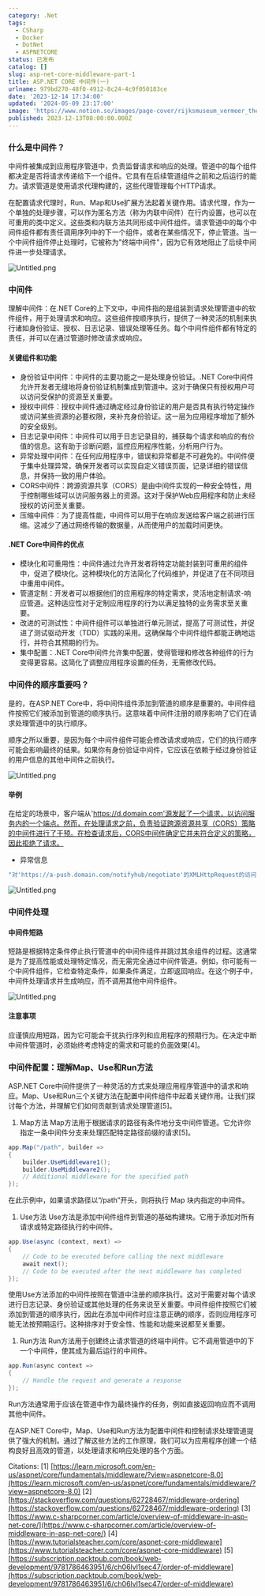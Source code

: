 ```yaml
---
category: .Net
tags:
  - CSharp
  - Docker
  - DotNet
  - ASPNETCORE
status: 已发布
catalog: []
slug: asp-net-core-middleware-part-1
title: ASP.NET CORE 中间件(一)
urlname: 979bd270-48f0-4912-8c24-4c9f050183ce
date: '2023-12-14 17:34:00'
updated: '2024-05-09 23:17:00'
image: 'https://www.notion.so/images/page-cover/rijksmuseum_vermeer_the_milkmaid.jpg'
published: 2023-12-13T08:00:00.000Z
---
```


### 什么是中间件？


中间件被集成到应用程序管道中，负责监督请求和响应的处理。管道中的每个组件都决定是否将请求传递给下一个组件。它具有在后续管道组件之前和之后运行的能力。请求管道是使用请求代理构建的，这些代理管理每个HTTP请求。


在配置请求代理时，Run、Map和Use扩展方法起着关键作用。请求代理，作为一个单独的处理步骤，可以作为匿名方法（称为内联中间件）在行内设置，也可以在可重用的类中定义。这些类和内联方法共同形成中间件组件。请求管道中的每个中间件组件都有责任调用序列中的下一个组件，或者在某些情况下，停止管道。当一个中间件组件停止处理时，它被称为"终端中间件"，因为它有效地阻止了后续中间件进一步处理请求。


![Untitled.png](https://prod-files-secure.s3.us-west-2.amazonaws.com/5d24fe63-e567-4804-86f9-9fdc62e13082/da807807-d02d-4fa1-86b6-db45e4678714/Untitled.png?X-Amz-Algorithm=AWS4-HMAC-SHA256&X-Amz-Content-Sha256=UNSIGNED-PAYLOAD&X-Amz-Credential=ASIAZI2LB466VUYUIKFL%2F20250304%2Fus-west-2%2Fs3%2Faws4_request&X-Amz-Date=20250304T053900Z&X-Amz-Expires=3600&X-Amz-Security-Token=IQoJb3JpZ2luX2VjEK7%2F%2F%2F%2F%2F%2F%2F%2F%2F%2FwEaCXVzLXdlc3QtMiJIMEYCIQDQKn1wA%2BqBBGCW%2BDHx7O1RB5Z7%2BCD4Im7lEknuvkgoowIhAO1ljhjKoBhJMJii8tCJPLZITinVgt7AV2UFICzLX6RpKogECOb%2F%2F%2F%2F%2F%2F%2F%2F%2F%2FwEQABoMNjM3NDIzMTgzODA1IgzeTP%2BVVJgxFxMqrp0q3AM2Iz5SobJ1h8PajInfNB68UULBrg3bpFDTIy1VeL3C13ageKb9Gza%2BNoIsHZVpcxGVM0KGRMORdap0tBtYeOJ27igtK3nXdnhoQ1NYk70uoadZjfi26Oi8lz1tA16vrVCT6uTvVUIpQM%2BA9gLT4F1do1DyEDqPCFtQPi2JitUGP0qj1aQqk94KlBo0%2Fl4RXl0yED0BzYprpNOTnhM%2BCKPhWd84KAor6HTugysrlqS5%2FnkTGXapahVEQElBzNTdqg70GnL6mkjEd3wTKBGd7FsjK%2FfPkbT3GHQH0FnY20WcUZBCuF2bSYAgQEBsMxeLUBLEUQ0F%2F9jfxLBk84fLX4Ugvusaro%2FPDC5fhwDWMuHqiOzIT%2Fli%2FzFTjkI6kym%2FDbVchUiEg9x1IxdjUzdjeVS7VeQvmUySU%2FfPOxI8qXaDmA%2F7IkZVT13VrzR%2FE0ePIlsRIzzl3g7L5PN41QjYdMbksdjRGaii62GoZDa6%2F0A8fXvWW0XdxJrinOMWssMWJ02futvd6jnjApyitsDF%2BFSKHOBx5Kv3fAh2ztiIvMUnt5SylItcAx0YAjMN3%2FJx6r0tRZQpfdYgIfoet5v4fddjOjsN%2Bvk1f1vlOqe72DPE3V%2FAu51SWnc7HGhYFTCEnZq%2BBjqkAa00NuITH5INAOPIDAm9W8D3YtxFtRsz1jMhRTRdkuQm7R32QmXKeuObnNmIPCz0%2FmBmv0P9Bic7urlBX%2FU3HDrNiRr4TreNbuaReVUUCi1M0T8MiOU1QLh9wQCCbqTSqmvaTfgolrhprNZFAniKXevBJa%2FEcdLfzeL6lG8fdaxKIurACWdmeRsmd1wrlXod86CWsrNtfdcniDwRcxcz9ffXah3T&X-Amz-Signature=45c8ed40820c55ec46eb6a9c28f5bc46285de80fa13f89cc193092ce02f44edb&X-Amz-SignedHeaders=host&x-id=GetObject)


### 中间件


理解中间件：在.NET Core的上下文中，中间件指的是组装到请求处理管道中的软件组件，用于处理请求和响应。这些组件按顺序执行，提供了一种灵活的机制来执行诸如身份验证、授权、日志记录、错误处理等任务。每个中间件组件都有特定的责任，并可以在通过管道时修改请求或响应。


#### 关键组件和功能

- 身份验证中间件：中间件的主要功能之一是处理身份验证。.NET Core中间件允许开发者无缝地将身份验证机制集成到管道中。这对于确保只有授权用户可以访问受保护的资源至关重要。
- 授权中间件：授权中间件通过确定经过身份验证的用户是否具有执行特定操作或访问某些资源的必要权限，来补充身份验证。这一层为应用程序增加了额外的安全级别。
- 日志记录中间件：中间件可以用于日志记录目的，捕获每个请求和响应的有价值的信息。这有助于诊断问题，监控应用程序性能，分析用户行为。
- 异常处理中间件：在任何应用程序中，错误和异常都是不可避免的。中间件便于集中处理异常，确保开发者可以实现自定义错误页面，记录详细的错误信息，并保持一致的用户体验。
- CORS中间件：跨源资源共享（CORS）是由中间件实现的一种安全特性，用于控制哪些域可以访问服务器上的资源。这对于保护Web应用程序和防止未经授权的访问至关重要。
- 压缩中间件：为了提高性能，中间件可以用于在响应发送给客户端之前进行压缩。这减少了通过网络传输的数据量，从而使用户的加载时间更快。

#### .NET Core中间件的优点

- 模块化和可重用性：中间件通过允许开发者将特定功能封装到可重用的组件中，促进了模块化。这种模块化的方法简化了代码维护，并促进了在不同项目中重用中间件。
- 管道定制：开发者可以根据他们的应用程序的特定需求，灵活地定制请求-响应管道。这种适应性对于定制应用程序的行为以满足独特的业务需求至关重要。
- 改进的可测试性：中间件组件可以单独进行单元测试，提高了可测试性，并促进了测试驱动开发（TDD）实践的采用。这确保每个中间件组件都能正确地运行，并符合其预期的行为。
- 集中配置：.NET Core中间件允许集中配置，使得管理和修改各种组件的行为变得更容易。这简化了调整应用程序设置的任务，无需修改代码。

### 中间件的顺序重要吗？


是的，在ASP.NET Core中，将中间件组件添加到管道的顺序是重要的。中间件组件按照它们被添加到管道的顺序执行。这意味着中间件注册的顺序影响了它们在请求处理管道中的执行顺序。


顺序之所以重要，是因为每个中间件组件可能会修改请求或响应，它们的执行顺序可能会影响最终的结果。如果你有身份验证中间件，它应该在依赖于经过身份验证的用户信息的其他中间件之前执行。


![Untitled.png](https://prod-files-secure.s3.us-west-2.amazonaws.com/5d24fe63-e567-4804-86f9-9fdc62e13082/24f795a2-1c5a-4a6b-a0d8-2afb160076f1/Untitled.png?X-Amz-Algorithm=AWS4-HMAC-SHA256&X-Amz-Content-Sha256=UNSIGNED-PAYLOAD&X-Amz-Credential=ASIAZI2LB466VUYUIKFL%2F20250304%2Fus-west-2%2Fs3%2Faws4_request&X-Amz-Date=20250304T053900Z&X-Amz-Expires=3600&X-Amz-Security-Token=IQoJb3JpZ2luX2VjEK7%2F%2F%2F%2F%2F%2F%2F%2F%2F%2FwEaCXVzLXdlc3QtMiJIMEYCIQDQKn1wA%2BqBBGCW%2BDHx7O1RB5Z7%2BCD4Im7lEknuvkgoowIhAO1ljhjKoBhJMJii8tCJPLZITinVgt7AV2UFICzLX6RpKogECOb%2F%2F%2F%2F%2F%2F%2F%2F%2F%2FwEQABoMNjM3NDIzMTgzODA1IgzeTP%2BVVJgxFxMqrp0q3AM2Iz5SobJ1h8PajInfNB68UULBrg3bpFDTIy1VeL3C13ageKb9Gza%2BNoIsHZVpcxGVM0KGRMORdap0tBtYeOJ27igtK3nXdnhoQ1NYk70uoadZjfi26Oi8lz1tA16vrVCT6uTvVUIpQM%2BA9gLT4F1do1DyEDqPCFtQPi2JitUGP0qj1aQqk94KlBo0%2Fl4RXl0yED0BzYprpNOTnhM%2BCKPhWd84KAor6HTugysrlqS5%2FnkTGXapahVEQElBzNTdqg70GnL6mkjEd3wTKBGd7FsjK%2FfPkbT3GHQH0FnY20WcUZBCuF2bSYAgQEBsMxeLUBLEUQ0F%2F9jfxLBk84fLX4Ugvusaro%2FPDC5fhwDWMuHqiOzIT%2Fli%2FzFTjkI6kym%2FDbVchUiEg9x1IxdjUzdjeVS7VeQvmUySU%2FfPOxI8qXaDmA%2F7IkZVT13VrzR%2FE0ePIlsRIzzl3g7L5PN41QjYdMbksdjRGaii62GoZDa6%2F0A8fXvWW0XdxJrinOMWssMWJ02futvd6jnjApyitsDF%2BFSKHOBx5Kv3fAh2ztiIvMUnt5SylItcAx0YAjMN3%2FJx6r0tRZQpfdYgIfoet5v4fddjOjsN%2Bvk1f1vlOqe72DPE3V%2FAu51SWnc7HGhYFTCEnZq%2BBjqkAa00NuITH5INAOPIDAm9W8D3YtxFtRsz1jMhRTRdkuQm7R32QmXKeuObnNmIPCz0%2FmBmv0P9Bic7urlBX%2FU3HDrNiRr4TreNbuaReVUUCi1M0T8MiOU1QLh9wQCCbqTSqmvaTfgolrhprNZFAniKXevBJa%2FEcdLfzeL6lG8fdaxKIurACWdmeRsmd1wrlXod86CWsrNtfdcniDwRcxcz9ffXah3T&X-Amz-Signature=1f95089a928c3197bf476ece697f5802ca89ae9bf283fe95fb69d92c2acd9811&X-Amz-SignedHeaders=host&x-id=GetObject)


#### 举例


在给定的场景中，客户端从'https://d.domain.com'源发起了一个请求，以访问服务内的一个端点。然而，在处理请求之前，负责验证跨源资源共享（CORS）策略的中间件进行了干预。在检查请求后，CORS中间件确定它并未符合定义的策略，因此拒绝了请求。

- 异常信息

```c#
"对'https://a-push.domain.com/notifyhub/negotiate'的XMLHttpRequest的访问，源自'https://d.domain.com'，已被CORS策略阻止：预检请求的响应未通过访问控制检查：请求的资源上没有'Access-Control-Allow-Origin'头。"[1][2][3]
```


![Untitled.png](https://prod-files-secure.s3.us-west-2.amazonaws.com/5d24fe63-e567-4804-86f9-9fdc62e13082/371d9517-dafe-4432-94b7-2d14d1593167/Untitled.png?X-Amz-Algorithm=AWS4-HMAC-SHA256&X-Amz-Content-Sha256=UNSIGNED-PAYLOAD&X-Amz-Credential=ASIAZI2LB466VUYUIKFL%2F20250304%2Fus-west-2%2Fs3%2Faws4_request&X-Amz-Date=20250304T053900Z&X-Amz-Expires=3600&X-Amz-Security-Token=IQoJb3JpZ2luX2VjEK7%2F%2F%2F%2F%2F%2F%2F%2F%2F%2FwEaCXVzLXdlc3QtMiJIMEYCIQDQKn1wA%2BqBBGCW%2BDHx7O1RB5Z7%2BCD4Im7lEknuvkgoowIhAO1ljhjKoBhJMJii8tCJPLZITinVgt7AV2UFICzLX6RpKogECOb%2F%2F%2F%2F%2F%2F%2F%2F%2F%2FwEQABoMNjM3NDIzMTgzODA1IgzeTP%2BVVJgxFxMqrp0q3AM2Iz5SobJ1h8PajInfNB68UULBrg3bpFDTIy1VeL3C13ageKb9Gza%2BNoIsHZVpcxGVM0KGRMORdap0tBtYeOJ27igtK3nXdnhoQ1NYk70uoadZjfi26Oi8lz1tA16vrVCT6uTvVUIpQM%2BA9gLT4F1do1DyEDqPCFtQPi2JitUGP0qj1aQqk94KlBo0%2Fl4RXl0yED0BzYprpNOTnhM%2BCKPhWd84KAor6HTugysrlqS5%2FnkTGXapahVEQElBzNTdqg70GnL6mkjEd3wTKBGd7FsjK%2FfPkbT3GHQH0FnY20WcUZBCuF2bSYAgQEBsMxeLUBLEUQ0F%2F9jfxLBk84fLX4Ugvusaro%2FPDC5fhwDWMuHqiOzIT%2Fli%2FzFTjkI6kym%2FDbVchUiEg9x1IxdjUzdjeVS7VeQvmUySU%2FfPOxI8qXaDmA%2F7IkZVT13VrzR%2FE0ePIlsRIzzl3g7L5PN41QjYdMbksdjRGaii62GoZDa6%2F0A8fXvWW0XdxJrinOMWssMWJ02futvd6jnjApyitsDF%2BFSKHOBx5Kv3fAh2ztiIvMUnt5SylItcAx0YAjMN3%2FJx6r0tRZQpfdYgIfoet5v4fddjOjsN%2Bvk1f1vlOqe72DPE3V%2FAu51SWnc7HGhYFTCEnZq%2BBjqkAa00NuITH5INAOPIDAm9W8D3YtxFtRsz1jMhRTRdkuQm7R32QmXKeuObnNmIPCz0%2FmBmv0P9Bic7urlBX%2FU3HDrNiRr4TreNbuaReVUUCi1M0T8MiOU1QLh9wQCCbqTSqmvaTfgolrhprNZFAniKXevBJa%2FEcdLfzeL6lG8fdaxKIurACWdmeRsmd1wrlXod86CWsrNtfdcniDwRcxcz9ffXah3T&X-Amz-Signature=774eb486eeac432b8936f52d16d35cbc4549bc04c144768ddd18d0e1e01a40ce&X-Amz-SignedHeaders=host&x-id=GetObject)


### 中间件处理


#### 中间件短路
短路是根据特定条件停止执行管道中的中间件组件并跳过其余组件的过程。这通常是为了提高性能或处理特定情况，而无需完全通过中间件管道。例如，你可能有一个中间件组件，它检查特定条件，如果条件满足，立即返回响应。在这个例子中，中间件处理请求并生成响应，而不调用其他中间件组件。


![Untitled.png](https://prod-files-secure.s3.us-west-2.amazonaws.com/5d24fe63-e567-4804-86f9-9fdc62e13082/e8a1d943-cb51-4723-936e-23c6af2fb0f9/Untitled.png?X-Amz-Algorithm=AWS4-HMAC-SHA256&X-Amz-Content-Sha256=UNSIGNED-PAYLOAD&X-Amz-Credential=ASIAZI2LB466VUYUIKFL%2F20250304%2Fus-west-2%2Fs3%2Faws4_request&X-Amz-Date=20250304T053900Z&X-Amz-Expires=3600&X-Amz-Security-Token=IQoJb3JpZ2luX2VjEK7%2F%2F%2F%2F%2F%2F%2F%2F%2F%2FwEaCXVzLXdlc3QtMiJIMEYCIQDQKn1wA%2BqBBGCW%2BDHx7O1RB5Z7%2BCD4Im7lEknuvkgoowIhAO1ljhjKoBhJMJii8tCJPLZITinVgt7AV2UFICzLX6RpKogECOb%2F%2F%2F%2F%2F%2F%2F%2F%2F%2FwEQABoMNjM3NDIzMTgzODA1IgzeTP%2BVVJgxFxMqrp0q3AM2Iz5SobJ1h8PajInfNB68UULBrg3bpFDTIy1VeL3C13ageKb9Gza%2BNoIsHZVpcxGVM0KGRMORdap0tBtYeOJ27igtK3nXdnhoQ1NYk70uoadZjfi26Oi8lz1tA16vrVCT6uTvVUIpQM%2BA9gLT4F1do1DyEDqPCFtQPi2JitUGP0qj1aQqk94KlBo0%2Fl4RXl0yED0BzYprpNOTnhM%2BCKPhWd84KAor6HTugysrlqS5%2FnkTGXapahVEQElBzNTdqg70GnL6mkjEd3wTKBGd7FsjK%2FfPkbT3GHQH0FnY20WcUZBCuF2bSYAgQEBsMxeLUBLEUQ0F%2F9jfxLBk84fLX4Ugvusaro%2FPDC5fhwDWMuHqiOzIT%2Fli%2FzFTjkI6kym%2FDbVchUiEg9x1IxdjUzdjeVS7VeQvmUySU%2FfPOxI8qXaDmA%2F7IkZVT13VrzR%2FE0ePIlsRIzzl3g7L5PN41QjYdMbksdjRGaii62GoZDa6%2F0A8fXvWW0XdxJrinOMWssMWJ02futvd6jnjApyitsDF%2BFSKHOBx5Kv3fAh2ztiIvMUnt5SylItcAx0YAjMN3%2FJx6r0tRZQpfdYgIfoet5v4fddjOjsN%2Bvk1f1vlOqe72DPE3V%2FAu51SWnc7HGhYFTCEnZq%2BBjqkAa00NuITH5INAOPIDAm9W8D3YtxFtRsz1jMhRTRdkuQm7R32QmXKeuObnNmIPCz0%2FmBmv0P9Bic7urlBX%2FU3HDrNiRr4TreNbuaReVUUCi1M0T8MiOU1QLh9wQCCbqTSqmvaTfgolrhprNZFAniKXevBJa%2FEcdLfzeL6lG8fdaxKIurACWdmeRsmd1wrlXod86CWsrNtfdcniDwRcxcz9ffXah3T&X-Amz-Signature=0611e82b0b002b904235892a256ef5244cc13b8d04d81478438e37194a208d67&X-Amz-SignedHeaders=host&x-id=GetObject)


#### 注意事项


应谨慎应用短路，因为它可能会干扰执行序列和应用程序的预期行为。在决定中断中间件管道时，必须始终考虑特定的需求和可能的负面效果[4]。


### 中间件配置：理解Map、Use和Run方法


ASP.NET Core中间件提供了一种灵活的方式来处理应用程序管道中的请求和响应。Map、Use和Run三个关键方法在配置中间件组件中起着关键作用。让我们探讨每个方法，并理解它们如何贡献到请求处理管道[5]。

1. Map方法
Map方法用于根据请求的路径有条件地分支中间件管道。它允许你指定一条中间件分支来处理匹配特定路径前缀的请求[5]。

```c#
app.Map("/path", builder =>
{
    builder.UseMiddleware1();
    builder.UseMiddleware2();
    // Additional middleware for the specified path
});
```


在此示例中，如果请求路径以“/path”开头，则将执行 Map 块内指定的中间件。

1. Use方法
Use方法是添加中间件组件到管道的基础构建块。它用于添加对所有请求或特定路径执行的中间件。

```c#
app.Use(async (context, next) =>
{
    // Code to be executed before calling the next middleware
    await next();
    // Code to be executed after the next middleware has completed
});
```


使用Use方法添加的中间件按照在管道中注册的顺序执行。这对于需要对每个请求进行日志记录、身份验证或其他处理的任务来说至关重要。中间件组件按照它们被添加到管道的顺序执行，因此在添加中间件时应注意正确的顺序，否则应用程序可能无法按预期运行。这种排序对于安全性、性能和功能来说都至关重要。

1. Run方法
Run方法用于创建终止请求管道的终端中间件。它不调用管道中的下一个中间件，使其成为最后运行的中间件。

```c#
app.Run(async context =>
{
    // Handle the request and generate a response
});
```


Run方法通常用于应该在管道中作为最终操作的任务，例如直接返回响应而不调用其他中间件。


在ASP.NET Core中，Map、Use和Run方法为配置中间件和控制请求处理管道提供了强大的机制。通过了解这些方法的工作原理，我们可以为应用程序创建一个结构良好且高效的管道，以处理请求和响应处理的各个方面。


Citations:
[1] [https://learn.microsoft.com/en-us/aspnet/core/fundamentals/middleware/?view=aspnetcore-8.0](https://learn.microsoft.com/en-us/aspnet/core/fundamentals/middleware/?view=aspnetcore-8.0)
[2] [https://stackoverflow.com/questions/62728467/middleware-ordering](https://stackoverflow.com/questions/62728467/middleware-ordering)
[3] [https://www.c-sharpcorner.com/article/overview-of-middleware-in-asp-net-core/](https://www.c-sharpcorner.com/article/overview-of-middleware-in-asp-net-core/)
[4] [https://www.tutorialsteacher.com/core/aspnet-core-middleware](https://www.tutorialsteacher.com/core/aspnet-core-middleware)
[5] [https://subscription.packtpub.com/book/web-development/9781786463951/6/ch06lvl1sec47/order-of-middleware](https://subscription.packtpub.com/book/web-development/9781786463951/6/ch06lvl1sec47/order-of-middleware)

